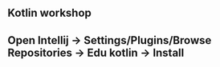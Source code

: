 ## Kotlin workshop

## Open Intellij -> Settings/Plugins/Browse Repositories -> Edu kotlin -> Install


